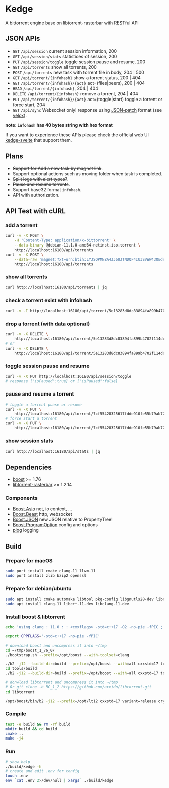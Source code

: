 Kedge
===

A bittorrent engine base on libtorrent-rasterbar with RESTful API

JSON APIs
---

* `GET` `/api/session` current session information, 200
* `GET` `/api/session/stats` statistices of session, 200
* `PUT` `/api/session/toggle` toggle session pause and resume, 200
* `GET` `/api/torrents` show all torrents, 200
* `POST` `/api/torrents` new task with torrent file in body, 204 | 500
* `GET` `/api/torrent/{infohash}` show a torrent status, 200 | 404
* `GET` `/api/torrent/{infohash}/{act}` act=(files|peers), 200 | 404
* `HEAD` `/api/torrent/{infohash}`, 204 | 404
* `DELETE` `/api/torrent/{infohash}` remove a torrent, 204 | 404
* `PUT` `/api/torrent/{infohash}/{act}` act=(toggle|start) toggle a torrent or force start, 204
* `GET` `/api/sync` Websocket only! response using [JSON-patch](https://tools.ietf.org/html/rfc6902) format (see [velox](https://github.com/jpillora/velox)).

**note: `infohash` has 40 bytes string with hex format**

If you want to experience these APIs please check the official web UI [kedge-svelte](https://github.com/liut/kedge-svelte) that support them.

Plans
---
* <del>Support for Add a new task by magnet link</del>.
* <del>Support optional actions such as moving folder when task is completed</del>.
* <del>Split logs with alert types?</del>.
* <del>Pause and resume torrents</del>.
* Support base32 format `infohash`.
* API with authorization.

## API Test with cURL

### add a torrent
```bash
curl -v -X POST \
	-H 'Content-Type: application/x-bittorrent' \
	--data-binary @debian-11.1.0-amd64-netinst.iso.torrent \
	http://localhost:16180/api/torrents
curl -v -X POST \
	--data-raw 'magnet:?xt=urn:btih:LYJSQPMNZA4JJ6UJTNDQF4IU3SVWW43O&dn=debian-mac-10.10.0-amd64-netinst.iso&xl=351272960&tr=http%3A%2F%2Fbttracker.debian.org%3A6969%2Fannounce' \
	http://localhost:16180/api/torrents

```

### show all torrents
```bash
curl http://localhost:16180/api/torrents | jq
```

### check a torrent exist with infohash
```bash
curl -v -I http://localhost:16180/api/torrent/5e13283d8dc83894fa899b4702f114dcab6b736e
```

### drop a torrent (with data optional)
```bash
curl -v -X DELETE \
	http://localhost:16180/api/torrent/5e13283d8dc83894fa899b4702f114dcab6b736e
# or
curl -v -X DELETE \
	http://localhost:16180/api/torrent/5e13283d8dc83894fa899b4702f114dcab6b736e/with_data
```

### toggle session pause and resume
```bash
curl -v -X PUT http://localhost:16180/api/session/toggle
# response {"isPaused":true} or {"isPaused":false}
```

### pause and resume a torrent
```bash
# toggle a torrent puase or resume
curl -v -X PUT \
	http://localhost:16180/api/torrent/7cf55428325617fdde910fe55b79ab72be937924/toggle
# force start a torrent
curl -v -X PUT \
	http://localhost:16180/api/torrent/7cf55428325617fdde910fe55b79ab72be937924/start
```

### show session stats
```bash
curl http://localhost:16180/api/stats | jq
```

## Dependencies
* [boost](https://www.boost.org/users/download/) >= 1.76
* [libtorrent-rasterbar](https://github.com/arvidn/libtorrent/releases) >= 1.2.14

### Components
* [Boost.Asio](https://github.com/boostorg/asio) net, io context, ...
* [Boost.Beast](https://github.com/boostorg/beast) http, websocket
* [Boost.JSON](https://github.com/boostorg/json) new JSON relative to PropertyTree!
* [Boost.ProgramOption](https://github.com/boostorg/program_options) config and options
* [plog](https://github.com/SergiusTheBest/plog) logging

## Build

### Prepare for macOS
```bash
sudo port install cmake clang-11 llvm-11
sudo port install zlib bzip2 openssl
```

### Prepare for debian/ubuntu
```bash
sudo apt install cmake automake libtool pkg-config libgnutls28-dev libcurl4-gnutls-dev zlib1g-dev
sudo apt install clang-11 libc++-11-dev libclang-11-dev
```

### Install boost & libtorrent

```bash
echo 'using clang : 11.0 : : <cxxflags> -std=c++17 -O2 -no-pie -fPIC ;' >> ~/user-config.jam

export CPPFLAGS='-std=c++17 -no-pie -fPIC'

# download boost and uncompress it into ~/tmp
cd ~/tmp/boost_1_76_0/
./bootstrap.sh --prefix=/opt/boost --with-toolset=clang

./b2 -j12 --build-dir=build --prefix=/opt/boost --with=all cxxstd=17 toolset=clang link=static runtime-link=static variant=release threading=multi install
cd tools/build
./b2 -j12 --build-dir=build --prefix=/opt/boost --with=all cxxstd=17 toolset=clang variant=release install

# donwload libtorrent and uncompress it into ~/tmp
# Or git clone -b RC_1_2 https://github.com/arvidn/libtorrent.git
cd libtorrent

/opt/boost/bin/b2 -j12 --prefix=/opt/lt12 cxxstd=17 variant=release crypto=openssl link=static runtime-link=static install
```

### Compile
```bash
test -e build && rm -rf build
mkdir build && cd build
cmake ..
make -j4
```

### Run
```bash
# show help
./build/kedge -h
# create and edit .env for config
touch .env
env `cat .env 2>/dev/null | xargs` ./build/kedge
```

